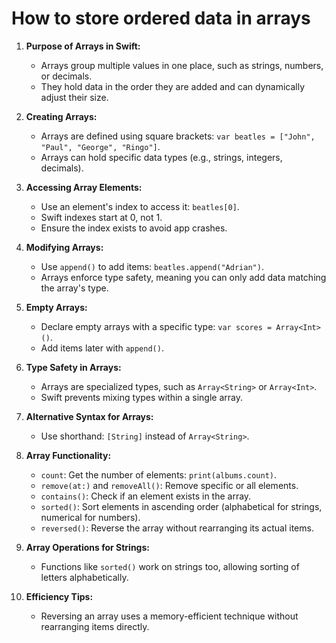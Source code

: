 # How to store ordered data in arrays

1. **Purpose of Arrays in Swift:**
    
    - Arrays group multiple values in one place, such as strings, numbers, or decimals.
    - They hold data in the order they are added and can dynamically adjust their size.
2. **Creating Arrays:**
    
    - Arrays are defined using square brackets: `var beatles = ["John", "Paul", "George", "Ringo"]`.
    - Arrays can hold specific data types (e.g., strings, integers, decimals).
3. **Accessing Array Elements:**
    
    - Use an element's index to access it: `beatles[0]`.
    - Swift indexes start at 0, not 1.
    - Ensure the index exists to avoid app crashes.
4. **Modifying Arrays:**
    
    - Use `append()` to add items: `beatles.append("Adrian")`.
    - Arrays enforce type safety, meaning you can only add data matching the array's type.
5. **Empty Arrays:**
    
    - Declare empty arrays with a specific type: `var scores = Array<Int>()`.
    - Add items later with `append()`.
6. **Type Safety in Arrays:**
    
    - Arrays are specialized types, such as `Array<String>` or `Array<Int>`.
    - Swift prevents mixing types within a single array.
7. **Alternative Syntax for Arrays:**
    
    - Use shorthand: `[String]` instead of `Array<String>`.
8. **Array Functionality:**
    
    - `count`: Get the number of elements: `print(albums.count)`.
    - `remove(at:)` and `removeAll()`: Remove specific or all elements.
    - `contains()`: Check if an element exists in the array.
    - `sorted()`: Sort elements in ascending order (alphabetical for strings, numerical for numbers).
    - `reversed()`: Reverse the array without rearranging its actual items.
9. **Array Operations for Strings:**
    
    - Functions like `sorted()` work on strings too, allowing sorting of letters alphabetically.
10. **Efficiency Tips:**
    
    - Reversing an array uses a memory-efficient technique without rearranging items directly.
